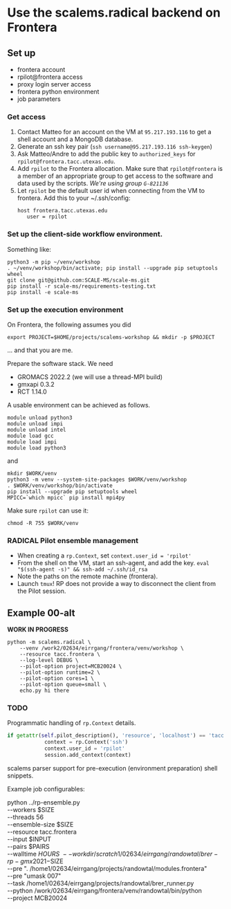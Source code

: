 # Use the scalems.radical backend on Frontera
## Set up

* frontera account
* rpilot@frontera access
* proxy login server access
* frontera python environment
* job parameters

### Get access

1. Contact Matteo for an account on the VM at `95.217.193.116` to get a shell account and a MongoDB database.
1. Generate an ssh key pair (`ssh username@95.217.193.116 ssh-keygen`)
1. Ask Matteo/Andre to add the public key to `authorized_keys` for `rpilot@frontera.tacc.utexas.edu`.
1. Add `rpilot` to the Frontera allocation. Make sure that `rpilot@frontera` is a member of an appropriate group to get access to the software and data used by the scripts. *We're using group `G-821136`*
1. Let `rpilot` be the default user id when connecting from the VM to frontera. Add this to your ~/.ssh/config:
    ```
    host frontera.tacc.utexas.edu
       user = rpilot
    ```

### Set up the client-side workflow environment.
Something like:
```shell
python3 -m pip ~/venv/workshop
. ~/venv/workshop/bin/activate; pip install --upgrade pip setuptools wheel
git clone git@github.com:SCALE-MS/scale-ms.git
pip install -r scale-ms/requirements-testing.txt
pip install -e scale-ms
```

### Set up the execution environment

On Frontera, the following assumes you did 
```shell
export PROJECT=$HOME/projects/scalems-workshop && mkdir -p $PROJECT
```
... and that you are me.

Prepare the software stack. We need
* GROMACS 2022.2 (we will use a thread-MPI build)
* gmxapi 0.3.2
* RCT 1.14.0

A usable environment can be achieved as follows.

```shell
module unload python3
module unload impi
module unload intel
module load gcc
module load impi
module load python3
```

and

```shell
mkdir $WORK/venv
python3 -m venv --system-site-packages $WORK/venv/workshop
. $WORK/venv/workshop/bin/activate
pip install --upgrade pip setuptools wheel
MPICC=`which mpicc` pip install mpi4py
```

Make sure `rpilot` can use it:
```shell
chmod -R 755 $WORK/venv
```
### RADICAL Pilot ensemble management

* When creating a `rp.Context`, set `context.user_id = 'rpilot'`
* From the shell on the VM, start an ssh-agent, and add the key.
  `eval "$(ssh-agent -s)" && ssh-add ~/.ssh/id_rsa`
* Note the paths on the remote machine (frontera).
* Launch `tmux`! RP does not provide a way to disconnect the client from the Pilot session.

## Example 00-alt

**WORK IN PROGRESS**

```shell
python -m scalems.radical \
    --venv /work2/02634/eirrgang/frontera/venv/workshop \
    --resource tacc.frontera \
    --log-level DEBUG \
    --pilot-option project=MCB20024 \
    --pilot-option runtime=2 \
    --pilot-option cores=1 \
    --pilot-option queue=small \
    echo.py hi there
```

### TODO

Programmatic handling of `rp.Context` details.

```python
if getattr(self.pilot_description(), 'resource', 'localhost') == 'tacc.frontera':
            context = rp.Context('ssh')
            context.user_id = 'rpilot'
            session.add_context(context)
```

scalems parser support for pre-execution (environment preparation) shell snippets.

Example job configurables:

python ../rp-ensemble.py \
  --workers $SIZE \
  --threads 56 \
  --ensemble-size $SIZE \
  --resource tacc.frontera \
  --input $INPUT \
  --pairs $PAIRS \
  --walltime $HOURS \
  --workdir /scratch1/02634/eirrgang/randowtal/brer-rp-gmx2021-$SIZE \
  --pre ". /home1/02634/eirrgang/projects/randowtal/modules.frontera" \
  --pre "umask 007" \
  --task /home1/02634/eirrgang/projects/randowtal/brer_runner.py \
  --python /work/02634/eirrgang/frontera/venv/randowtal/bin/python \
  --project MCB20024
